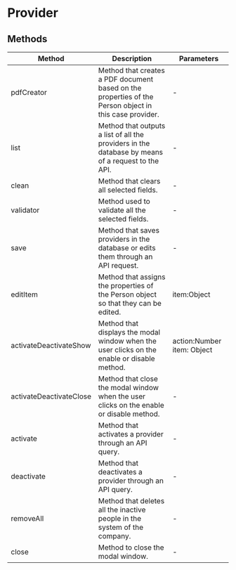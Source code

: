 # Provider

## Methods

<!-- @vuese:Provider:methods:start -->
|Method|Description|Parameters|
|---|---|---|
|pdfCreator|Method that creates a PDF document based on the properties of the Person object in this case provider.|-|
|list|Method that outputs a list of all the providers in the database by means of a request to the API.|-|
|clean|Method that clears all selected fields.|-|
|validator|Method used to validate all the selected fields.|-|
|save|Method that saves providers in the database or edits them through an API request.|-|
|editItem|Method that assigns the properties of the Person object so that they can be edited.|item:Object|
|activateDeactivateShow|Method that displays the modal window when the user clicks on the enable or disable method.|action:Number item: Object|
|activateDeactivateClose|Method that close the modal window when the user clicks on the enable or disable method.|-|
|activate|Method that activates a provider through an API query.|-|
|deactivate|Method that deactivates a provider through an API query.|-|
|removeAll|Method that deletes all the inactive people in the system of the company.|-|
|close|Method to close the modal window.|-|

<!-- @vuese:Provider:methods:end -->


